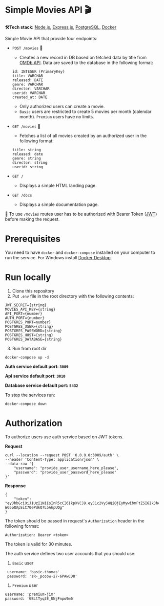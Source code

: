 # Simple Movies API 🎬

**🛠️Tech stack:** [Node.js](https://nodejs.org/en/), [Express.js](https://expressjs.com/), [PostgreSQL](https://www.postgresql.org/), [Docker](https://www.docker.com/)

Simple Movie API that provide four endpoints:

* `POST /movies` 🔑

    * Creates a new record in DB based on fetched data by title from [OMDb API](https://omdbapi.com/). Data are saved to the database in the following format:

    ```
    id: INTEGER (PrimaryKey)
    title: VARCHAR
    released: DATE
    genre: VARCHAR
    director: VARCHAR
    userid: VARCHAR
    created_at: DATE
    ```
    * Only authorized users can create a movie.
    * `Basic` users are restricted to create 5 movies per month (calendar
      month). `Premium` users have no limits.

* `GET /movies` 🔑

    * Fetches a list of all movies created by an authorized user in the following format:
    ```
    title: string
    released: date
    genre: string
    director: string
    userid: string
    ```

* `GET /`
    * Displays a simple HTML landing page.

* `GET /docs`
    * Displays a simple documentation page.

🔑 To use `/movies` routes user has to be authorized with Bearer Token ([JWT](https://jwt.io/)) before making the
request.

# Prerequisites

You need to have `docker` and `docker-compose` installed on your computer to run the service. For Windows install [Docker Desktop](https://docs.docker.com/desktop/windows/install/).

# Run locally

1. Clone this repository
2. Put `.env` file in the root directory with the following contents:
```
JWT_SECRET={string}
MOVIES_API_KEY={string}
API_PORT={number}
AUTH_PORT={number}
POSTGRES_PORT=number}
POSTGRES_USER={string}
POSTGRES_PASSWORD={string}
POSTGRES_HOST={string}
POSTGRES_DATABASE={string}
```
3. Run from root dir

```
docker-compose up -d
```

**Auth service default port: `3009`**

**Api service default port: `3010`**

**Database service default port: `5432`**

To stop the services run:

```
docker-compose down
```

# Authorization

To authorize users use auth service based on JWT tokens.

**Request**

```
curl --location --request POST '0.0.0.0:3009/auth' \
--header 'Content-Type: application/json' \
--data-raw '{
    "username": "provide_user_username_here_please",
    "password": "provide_user_password_here_please"
}'
```

**Response**

```
{
    "token": "eyJhbGciOiJIUzI1NiIsInR5cCI6IkpXVCJ9.eyJ1c2VySWQiOjEyMywibmFtZSI6IkJhc2ljIFRob21hcyIsInJvbGUiOiJiYXNpYyIsImlhdCI6MTYwNjIyMTgzOCwiZXhwIjoxNjA2MjIzNjM4LCJpc3MiOiJodHRwczovL3d3dy5uZXRndXJ1LmNvbS8iLCJzdWIiOiIxMjMifQ.KjZ3zZM1lZa1SB8U-W65oQApSiC70ePdkQ7LbAhpUQg"
}
```

 The token should be passed in request's `Authorization` header in the following format:

```
Authorization: Bearer <token>
```

The token is valid for 30 minutes.

The auth service defines two user accounts that you should use:

1. `Basic` user

```
 username: 'basic-thomas'
 password: 'sR-_pcoow-27-6PAwCD8'
```

1. `Premium` user

```
username: 'premium-jim'
password: 'GBLtTyq3E_UNjFnpo9m6'
```
